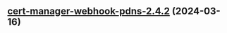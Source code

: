 

## [cert-manager-webhook-pdns-2.4.2](https://github.com/cyr-ius/truenas-charts/compare/cert-manager-webhook-pdns-2.4.1...cert-manager-webhook-pdns-2.4.2) (2024-03-16)

